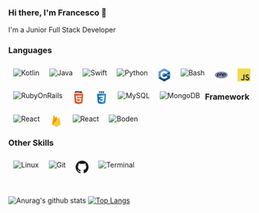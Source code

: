 ### Hi there, I'm Francesco 👋

I'm a Junior Full Stack Developer

### Languages
<div align="center">
  <img align="left" style="margin: 10px" alt="Kotlin" height="26px" src="https://cdn.icon-icons.com/icons2/2107/PNG/512/file_type_kotlin_icon_130487.png">
  <img align="left" style="margin: 10px" alt="Java" height="26px" src="https://cdn.icon-icons.com/icons2/2415/PNG/512/java_original_logo_icon_146458.png">
  <img align="left" style="margin: 10px" alt="Swift" height="26px" src="https://cdn.icon-icons.com/icons2/2107/PNG/512/file_type_swift_icon_130135.png">
  <img align="left" style="margin: 10px" alt="Python" height="26px" src="https://cdn.icon-icons.com/icons2/112/PNG/128/python_18894.png">
  <img align="left" style="margin: 10px" alt="Cpp" height="26px" src="https://raw.githubusercontent.com/github/explore/80688e429a7d4ef2fca1e82350fe8e3517d3494d/topics/cpp/cpp.png">
  <img align="left" style="margin: 10px" alt="Bash" height="26px" src="https://cdn.icon-icons.com/icons2/2699/PNG/512/gnu_bash_logo_icon_170079.png">
  <img align="left" style="margin: 10px" alt="PHP" height="26px" src="https://raw.githubusercontent.com/github/explore/80688e429a7d4ef2fca1e82350fe8e3517d3494d/topics/php/php.png">
  <img align="left" style="margin: 10px" alt="JavaScript" height="26px" src="https://raw.githubusercontent.com/github/explore/80688e429a7d4ef2fca1e82350fe8e3517d3494d/topics/javascript/javascript.png">
    <img align="left" style="margin: 10px" alt="RubyOnRails" height="26px" src="https://cdn.icon-icons.com/icons2/2415/PNG/512/rails_plain_wordmark_logo_icon_146377.png">
  <img align="left" style="margin: 10px" alt="HTML5" height="26px" src="https://raw.githubusercontent.com/github/explore/80688e429a7d4ef2fca1e82350fe8e3517d3494d/topics/html/html.png">
  <img align="left" style="margin: 10px" alt="CSS3" height="26px" src="https://raw.githubusercontent.com/github/explore/80688e429a7d4ef2fca1e82350fe8e3517d3494d/topics/css/css.png">
  <img align="left" style="margin: 10px" alt="MySQL" height="26px" src="https://cdn.icon-icons.com/icons2/1381/PNG/128/mysqlworkbench_93532.png">
  <img align="left" style="margin: 10px" alt="MongoDB" height="26px" src="https://cdn.icon-icons.com/icons2/2415/PNG/512/mongodb_original_logo_icon_146424.png">
  <br><br>
</div>

### Framework
<div align="center">
  <img align="left" style="margin: 10px" alt="React" height="26px" src="https://cdn.icon-icons.com/icons2/2415/PNG/512/react_original_logo_icon_146374.png">
  <img align="left" style="margin: 10px" alt="Firebase" height="26px" src="https://raw.githubusercontent.com/github/explore/80688e429a7d4ef2fca1e82350fe8e3517d3494d/topics/firebase/firebase.png">
  <img align="left" style="margin: 10px" alt="React" height="26px" src="https://cdn.icon-icons.com/icons2/2415/PNG/512/bootstrap_plain_logo_icon_146619.png">
  <img align="left" style="margin: 10px" alt="Boden" height="26px" src="https://drive.google.com/uc?export=view&id=1B1zorQAQk0qiQZEQ_lbioRp36zLbZdrJ">
  <br><br>
</div>

### Other Skills
<div align="center">
  <img align="left" style="margin: 10px" alt="Linux" height="26px" src="https://cdn.icon-icons.com/icons2/195/PNG/256/OS_Linux_23399.png">
  <img align="left" style="margin: 10px" alt="Git" height="26px" src="https://cdn.icon-icons.com/icons2/2415/PNG/128/git_plain_logo_icon_146507.png">
  <img align="left" style="margin: 10px" alt="GitHub" height="26px" src="https://raw.githubusercontent.com/github/explore/78df643247d429f6cc873026c0622819ad797942/topics/github/github.png">
  <img align="left" style="margin: 10px" alt="Terminal" height="26px" src="https://cdn.icon-icons.com/icons2/2367/PNG/512/terminal_shell_icon_143501.png">
  <br><br><br><br>
</div>

![Anurag's github stats](https://github-readme-stats.vercel.app/api?username=fctaddia&show_icons=true&theme=default&hide=prs&include_all_commits=true)
[![Top Langs](https://github-readme-stats.vercel.app/api/top-langs/?username=fctaddia&layout=compact&theme=default&hide=netlogo,css,shell,html&langs_count=9)](https://github.com/anuraghazra/github-readme-stats)

